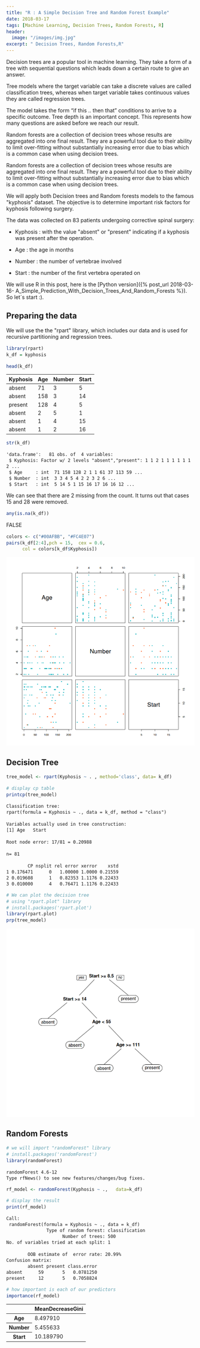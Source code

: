```yaml
---
title: "R : A Simple Decision Tree and Random Forest Example"
date: 2018-03-17
tags: [Machine Learning, Decision Trees, Random Forests, R]
header:
  image: "/images/img.jpg"
excerpt: " Decision Trees, Random Forests,R"
---
```


Decision trees are a popular tool in machine learning. They take a form of a tree with sequential questions which leads down a certain route to give an answer.

Tree models where the target variable can take a discrete values are called classification trees, whereas when target variable takes continuous values they are called regression trees.

The model takes the form “if this .. then that” conditions to arrive to a specific outcome. Tree depth is an important concept. This represents how many questions are asked before we reach our result.

Random forests are a collection of decision trees whose results are aggregated into one final result.
They are a powerful tool due to their ability to limit over-fitting without substantially increasing error due to bias which is a common case when using decision trees.

Random forests are a collection of decision trees whose results are aggregated into one final result.
They are a powerful tool due to their ability to limit over-fitting without substantially increasing error due to bias which is a common case when using decision trees.

We will apply both Decision trees and Random forests models to the famous "kyphosis" dataset. The objective is to determine important risk factors for kyphosis following surgery.

The data was collected on 83 patients undergoing corrective spinal surgery:

* Kyphosis : with the value "absent" or "present" indicating if a kyphosis was present after the operation.

* Age : the age in months

* Number : the number of vertebrae involved

* Start : the number of the first vertebra operated on

We will use R in this post, here is the [Python version]({% post_url 2018-03-16- A_Simple_Prediction_With_Decision_Trees_And_Random_Forests %}). So let´s start :).

## Preparing the data

We will use the the "rpart" library, which includes our data and is used for recursive partitioning and regression trees.


```R
library(rpart)
k_df = kyphosis
```


```R
head(k_df)
```


<table>
<thead><tr><th>Kyphosis</th><th>Age</th><th>Number</th><th>Start</th></tr></thead>
<tbody>
	<tr><td>absent </td><td> 71    </td><td>3      </td><td> 5     </td></tr>
	<tr><td>absent </td><td>158    </td><td>3      </td><td>14     </td></tr>
	<tr><td>present</td><td>128    </td><td>4      </td><td> 5     </td></tr>
	<tr><td>absent </td><td>  2    </td><td>5      </td><td> 1     </td></tr>
	<tr><td>absent </td><td>  1    </td><td>4      </td><td>15     </td></tr>
	<tr><td>absent </td><td>  1    </td><td>2      </td><td>16     </td></tr>
</tbody>
</table>




```R
str(k_df)
```

    'data.frame':	81 obs. of  4 variables:
     $ Kyphosis: Factor w/ 2 levels "absent","present": 1 1 2 1 1 1 1 1 1 2 ...
     $ Age     : int  71 158 128 2 1 1 61 37 113 59 ...
     $ Number  : int  3 3 4 5 4 2 2 3 2 6 ...
     $ Start   : int  5 14 5 1 15 16 17 16 16 12 ...


We can see that there are 2 missing from the count. It turns out that cases 15 and 28 were removed.


```R
any(is.na(k_df))
```


FALSE



```R
colors <- c("#00AFBB", "#FC4E07")
pairs(k_df[2:4],pch = 15,  cex = 0.6,
      col = colors[k_df$Kyphosis])
```


![png](/images/DT_RF/output_15_0.png)


## Decision Tree


```R
tree_model <- rpart(Kyphosis ~ . , method='class', data= k_df)
```


```R
# display cp table
printcp(tree_model)
```


    Classification tree:
    rpart(formula = Kyphosis ~ ., data = k_df, method = "class")

    Variables actually used in tree construction:
    [1] Age   Start

    Root node error: 17/81 = 0.20988

    n= 81

            CP nsplit rel error xerror    xstd
    1 0.176471      0   1.00000 1.0000 0.21559
    2 0.019608      1   0.82353 1.1176 0.22433
    3 0.010000      4   0.76471 1.1176 0.22433



```R
# We can plot the decision tree
# using "rpart.plot" library
# install.packages('rpart.plot')
library(rpart.plot)
prp(tree_model)
```


![png](/images/DT_RF/output_19_0.png)



## Random Forests


```R
# we will import "randomForest" library
# install.packages('randomForest')
library(randomForest)
```

    randomForest 4.6-12
    Type rfNews() to see new features/changes/bug fixes.



```R
rf_model <- randomForest(Kyphosis ~ .,   data=k_df)
```


```R
# display the result
print(rf_model)
```


    Call:
     randomForest(formula = Kyphosis ~ ., data = k_df)
                   Type of random forest: classification
                         Number of trees: 500
    No. of variables tried at each split: 1

            OOB estimate of  error rate: 20.99%
    Confusion matrix:
            absent present class.error
    absent      59       5   0.0781250
    present     12       5   0.7058824



```R
# how important is each of our predictors
importance(rf_model)
```


<table>
<thead><tr><th></th><th>MeanDecreaseGini</th></tr></thead>
<tbody>
	<tr><th>Age</th><td> 8.497910</td></tr>
	<tr><th>Number</th><td> 5.455633</td></tr>
	<tr><th>Start</th><td>10.189790</td></tr>
</tbody>
</table>
